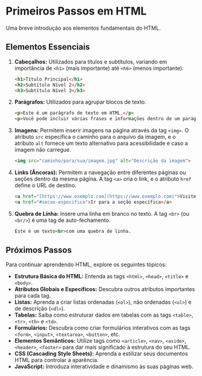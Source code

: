 # Primeiros Passos em HTML

Uma breve introdução aos elementos fundamentais do HTML.

## Elementos Essenciais

1.  **Cabeçalhos:** Utilizados para títulos e subtítulos, variando em importância de `<h1>` (mais importante) até `<h6>` (menos importante).

    ```html
    <h1>Título Principal</h1>
    <h2>Subtítulo Nível 2</h2>
    <h3>Subtítulo Nível 3</h3>
    ```

2.  **Parágrafos:** Utilizados para agrupar blocos de texto.

    ```html
    <p>Este é um parágrafo de texto em HTML.</p>
    <p>Você pode incluir várias frases e informações dentro de um parágrafo.</p>
    ```

3.  **Imagens:** Permitem inserir imagens na página através da tag `<img>`. O atributo `src` especifica o caminho para o arquivo da imagem, e o atributo `alt` fornece um texto alternativo para acessibilidade e caso a imagem não carregue.

    ```html
    <img src="caminho/para/sua/imagem.jpg" alt="Descrição da imagem">
    ```

4.  **Links (Âncoras):** Permitem a navegação entre diferentes páginas ou seções dentro da mesma página. A tag `<a>` cria o link, e o atributo `href` define o URL de destino.

    ```html
    <a href="[https://www.exemplo.com](https://www.exemplo.com)">Visite este site</a>
    <a href="#secao-especifica">Ir para a seção específica</a>
    ```

5.  **Quebra de Linha:** Insere uma linha em branco no texto. A tag `<br>` (ou `<br/>`) é uma tag de auto-fechamento.

    ```html
    Este é um texto<br>com uma quebra de linha.
    ```

## Próximos Passos

Para continuar aprendendo HTML, explore os seguintes tópicos:

* **Estrutura Básica do HTML:** Entenda as tags `<html>`, `<head>`, `<title>` e `<body>`.
* **Atributos Globais e Específicos:** Descubra outros atributos importantes para cada tag.
* **Listas:** Aprenda a criar listas ordenadas (`<ol>`), não ordenadas (`<ul>`) e de descrição (`<dl>`).
* **Tabelas:** Saiba como estruturar dados em tabelas com as tags `<table>`, `<tr>`, `<th>` e `<td>`.
* **Formulários:** Descubra como criar formulários interativos com as tags `<form>`, `<input>`, `<textarea>`, `<button>`, etc.
* **Elementos Semânticos:** Utilize tags como `<article>`, `<nav>`, `<aside>`, `<header>`, `<footer>` para dar mais significado à estrutura do seu HTML.
* **CSS (Cascading Style Sheets):** Aprenda a estilizar seus documentos HTML para controlar a aparência.
* **JavaScript:** Introduza interatividade e dinamismo às suas páginas web.

